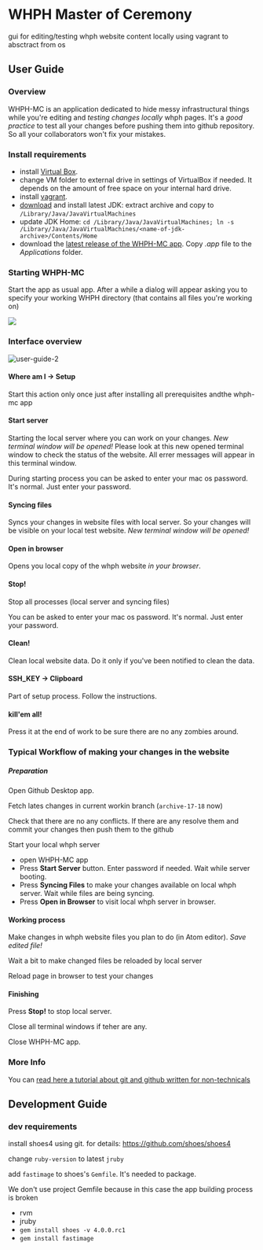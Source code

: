 # WHPH Master of Ceremony

gui for editing/testing whph website content locally using vagrant to absctract from os

## User Guide

### Overview

WHPH-MC is an application dedicated to hide messy infrastructural things while you're editing  and *testing changes locally* whph pages. It's a *good practice* to test all your changes before pushing them into github repository. So all your collaborators won't fix your mistakes.

### Install requirements

- install [Virtual Box](https://www.virtualbox.org/wiki/Downloads).
- change VM folder to external drive in settings of VirtualBox if needed. It depends on the amount of free space on your internal hard drive.
- install [vagrant](https://www.vagrantup.com/docs/installation/).
- [download](https://www.oracle.com/technetwork/java/javase/downloads/index.html) and install latest JDK: extract archive and copy to `/Library/Java/JavaVirtualMachines`
- update JDK Home: `cd /Library/Java/JavaVirtualMachines; ln -s /Library/Java/JavaVirtualMachines/<name-of-jdk-archive>/Contents/Home`
- download the [latest release of the WHPH-MC app](https://github.com/eehah5ru/whp-pw-mc/releases). Copy *.app* file to the *Applications* folder.

### Starting WHPH-MC

Start the app as usual app. After a while a dialog will appear asking you to specify your working WHPH directory (that contains all files you're working on)

![](/Volumes/qz1_now/Users/eehah5ru/it/websites/whph-pw-mc/images/user-guide-1.gif)

### Interface overview

![user-guide-2](/Volumes/qz1_now/Users/eehah5ru/it/websites/whph-pw-mc/images/user-guide-2.png)

#### Where am I -> Setup

Start this action only once just after installing all prerequisites andthe whph-mc app

#### Start server

Starting the local server where you can work on your changes. *New terminal window will be opened!* Please look at this new opened terminal window to check the status of the website. All errer messages will appear in this terminal window.

During starting process you can be asked to enter your mac os password. It's normal. Just enter your password.

#### Syncing files

Syncs your changes in website files with local server. So your changes will be visible on your local test website. *New terminal window will be opened!*

#### Open in browser

Opens you local copy of the whph website *in your browser*. 

#### Stop!

Stop all processes (local server and syncing files)

You can be asked to enter your mac os password. It's normal. Just enter your password.

#### Clean!

Clean local website data. Do it only if you've been notified to clean the data.

#### SSH_KEY -> Clipboard

Part of setup process. Follow the instructions.

#### kill'em all!

Press it at the end of work to be sure there are no any zombies around.

### Typical Workflow of making your changes in the website

##### Preparation

Open Github Desktop app. 

Fetch lates changes in current workin branch (`archive-17-18` now)

Check that there are no any conflicts. If there are any resolve them and commit your changes then push them to the github

Start your local whph server

- open WHPH-MC app
- Press **Start Server** button. Enter password if needed. Wait while server booting.
- Press **Syncing Files** to make your changes available on local whph server. Wait while files are being syncing.
- Press **Open in Browser** to visit local whph server in browser.

#### Working process

Make changes in whph website files you plan to do (in Atom editor). *Save edited file!*

Wait a bit to make changed files be reloaded by local server

Reload page in browser to test your changes

#### Finishing

Press **Stop!** to stop local server.

Close all terminal windows if teher are any.

Close WHPH-MC app.

### More Info

You can [read here a tutorial about git and github written for non-technicals](https://medium.com/crowdbotics/a-dead-simple-intro-to-github-for-the-non-technical-f9d56410a856)

## Development Guide

### dev requirements

install shoes4 using git. for details: https://github.com/shoes/shoes4

change `ruby-version` to latest `jruby`

add `fastimage` to shoes's `Gemfile`. It's needed to package.

We don't use project Gemfile because in this case the app building process is broken

- rvm
- jruby
- `gem install shoes -v 4.0.0.rc1`
- `gem install fastimage`
